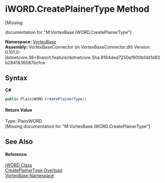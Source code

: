 # iWORD.CreatePlainerType Method 
 

\[Missing <summary> documentation for "M:VortexBase.iWORD.CreatePlainerType"\]

**Namespace:**&nbsp;<a href="N_VortexBase.md">VortexBase</a><br />**Assembly:**&nbsp;VortexBaseConnector (in VortexBaseConnector.dll) Version: 0.101.0-dotnetcore.38+Branch.feature/dotnetcore.Sha.9184ded7250ef900bfdd1d83b2841836087bcfce

## Syntax

**C#**<br />
``` C#
public PlainiWORD CreatePlainerType()
```


#### Return Value
Type: PlainiWORD<br />\[Missing <returns> documentation for "M:VortexBase.iWORD.CreatePlainerType"\]

## See Also


#### Reference
<a href="T_VortexBase_iWORD.md">iWORD Class</a><br /><a href="Overload_VortexBase_iWORD_CreatePlainerType.md">CreatePlainerType Overload</a><br /><a href="N_VortexBase.md">VortexBase Namespace</a><br />